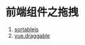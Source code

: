 # 前端组件之拖拽

1. [sortablejs](http://www.sortablejs.com/index.html)
2. [vue.draggable](https://sortablejs.github.io/Vue.Draggable/#/simple)

